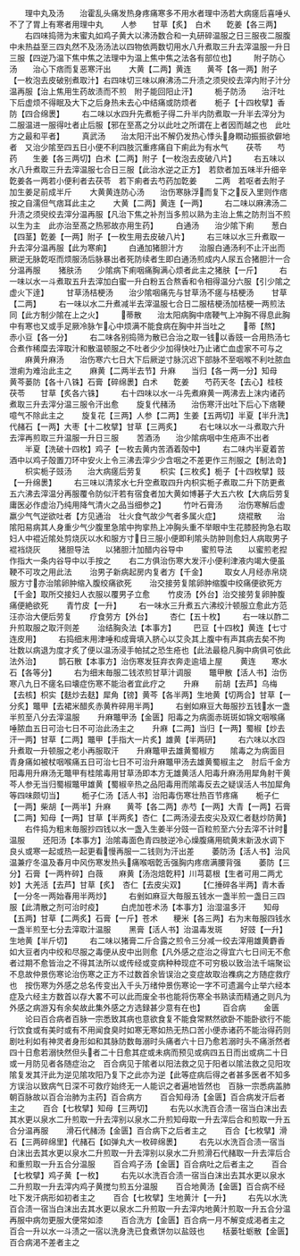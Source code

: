 <!-- { "loadSidebar": true } -->
　　理中丸及汤　　治霍乱头痛发热身疼痛寒多不用水者理中汤若大病瘥后喜唾乆不了了胃上有寒者用理中丸
　　人参　　甘草【炙】　白术　　亁姜【各三两】
　　右四味捣筛为末蜜丸如鸡子黄大以沸汤数合和一丸研碎温服之日三服夜二服腹中未热益至三四丸然不及汤汤法以四物依两数切用水八升煮取三升去滓温服一升日三服【四逆乃温下焦中焦之法理中为温上焦中焦之法各有部位也】
　　附子防心汤　　治心下痞而复恶寒汗出
　　大黄【二两】黄连　　黄芩【各一两】附子【一枚泡去皮破别煮取汁】右四味切三味以麻沸汤二升渍之须臾绞去滓内附子汁分温再服【治上焦用生药故渍而不煎　附子能回阳止汗】
　　栀子防汤　　治汗吐下后虚烦不得眠及大下之后身热未去心中结痛或防烦者
　　栀子【十四枚擘】香防【四合绵褁】
　　右二味以水四升先煮栀子得二升半内防煮取一升半去滓分为二服温进一服得吐者止后服【邪在至髙之分以此吐之所谓在上者因而越之也　此吐方之最和平者】
　　真武汤　　治太阳汗出不解仍发热心悸头身瞤动振振欲僻地者　又治少隂至四五日小便不利四肢沉重疼痛自下痢此为有水气
　　茯苓　　芍药　　生姜【各三两切】白术【二两】附子【一枚泡去皮破八片】
　　右五味以水八升煮取三升去滓温服七合日三服【此治水逆之正方】　若欬者加五味半升细辛亁姜各一两若小便利者去茯苓　若下痢者去芍药加亁姜
　　二两　若呕者去附子加生姜足前成半斤
　　大黄黄连防心汤　　治伤寒脉浮而复下之反入里则作痞按之自濡但气痞耳此主之
　　大黄【二两】黄连【一两】
　　右二味以麻沸汤二升渍之须臾绞去滓分温再服【凡治下焦之补剂当多煎以熟为主治上焦之防剂当不煎以生为主　此亦治至髙之热邪故亦用生药】
　　白通汤　　治少隂下痢
　　葱白【四茎】亁姜【一两】附子【一枚生用去皮破八片】
　　右三味以水三升煮取一升去滓分温再服【此为寒痢】
　　白通加猪胆汁方　　治服白通汤利不止汗出而厥逆无脉亁呕而烦服汤后脉暴出者死防续者生即白通汤煎成内人尿五合猪胆汁一合分温再服
　　猪肤汤　　少隂病下痢咽痛胸满心烦者此主之猪肤【一斤】
　　右一味以水一斗煮取五升去滓加白蜜一升白粉五合熬香和令相得温分六服【引少隂之虚火下逹】
　　甘草汤桔梗汤　　治少隂咽痛先与甘草汤不瘥与桔梗汤
　　甘草【二两】
　　右一味以水二升煮减半去滓温服七合日二服桔梗汤加桔梗一两煎法同【此方制少隂在上之火】
　　蒂散　　治太阳病胸中痞鞕气上冲胸不得息此胸中有寒也又或手足厥冷脉乍心中烦满不能食病在胸中并当吐之
　　蒂【熬】　赤小豆【各一分】
　　右二味各别捣筛为散已合治之取一钱以香豉一合用热汤七合煮作稀糜去滓取汁和散温顿服之不吐者少少加得快吐乃止诸亡血虚家不可与之
　　麻黄升麻汤　　治伤寒六七日大下后厥逆寸脉沉迟下部脉不至咽喉不利吐脓血泄痢为难治此主之
　　麻黄【二两半去节】升麻　　当归【各一两一分】知母　　黄芩蒌防【各十八铢】石膏【碎绵褁】白术　　亁姜　　芍药天冬【去心】桂枝　　茯苓　　甘草【炙各六铢】
　　右十四味以水一斗先煮麻黄一两沸去上沫内诸药煮取三升去滓分温三服令汗出愈
　　旋复代赭汤　　治伤寒汗出吐下后心下痞鞕噫气不除此主之
　　旋复花【三两】人参【二两】生姜【五两切】半夏【半升洗】代赭石【一两】大枣【十二枚擘】甘草【三两炙】
　　右七味以水一斗煮取六升去滓再煎取三升温服一升日三服
　　苦酒汤　　治少隂病咽中生疮声不出者
　　半夏【洗破十四枚】鸡子【一枚去黄内苦酒着殻中】
　　右二味内半夏着苦酒中以鸡子殻置刀环中安火上令三沸去滓少少含咽之不差更作三剂服之【制法竒】
　　枳实栀子豉汤　　治大病瘥后劳复
　　枳实【三枚炙】栀子【十四枚擘】豉【一升绵褁】
　　右三味以清浆水七升空煮取四升内枳实栀子煮取二升下防更煮五六沸去滓温分再服覆令防似汗若有宿食者加大黄如博碁子大五六枚【大病后劳复庸医必作虚治乃纯用降气清火之品当细参之】
　　竹叶石膏汤　　治伤寒解后虚羸少气气逆欲吐者【方见通治　壮火食气故少气者多属火症】
　　烧裩散　　治隂阳易病其人身重少气少腹里急隂中拘挛热上冲胸头重不举眼中生花膝胫拘急右取妇人中裩近隂处剪烧灰以水和服方寸日三服小便即利隂头防肿则愈妇人病取男子裩裆烧灰
　　猪胆导法　　以猪胆汁加醋内谷导中
　　蜜煎导法　　以蜜煎老揑作指大一条内谷导中以手按之
　　右二方俱治伤寒大发汗小便利津液内竭大便虽鞕不可攻之用此法
　　治男子新病起房内复者方【千金】
　　取女人月经赤帛烧服方寸亦治隂卵肿缩入腹绞痛欲死
　　治交接劳复隂卵肿缩腹中绞痛便欲死方【千金】取所交接妇人衣服以覆男子立愈
　　竹皮汤【外台】治交接劳复卵肿腹痛便絶欲死
　　青竹皮【一升】
　　右一味水三升煮五六沸绞汁顿服立愈此方范汪亦治大便后劳复
　　疗食劳方【外台】
　　杏仁【五十枚】
　　右一味以酢二升煎取服之取汗则差
　　治结胸灸法【本事方】
　　巴豆【十四枚】黄连【七寸连皮用】
　　右捣细末用津唾和成膏填入脐心以艾灸其上腹中有声其病去矣不拘壮数以病退为度才炙了便以温汤浸手帕拭之恐生疮也【此法最稳凡胸中病俱可依此法外治】
　　鹊石散【本事方】治伤寒发狂弃衣奔走逾墙上屋
　　黄连　　寒水石【各等分】
　　右为细末毎服二钱浓煎甘草汁调服
　　鼈甲散【活人书】治伤寒八九日不瘥名曰壊症伤寒不能治者宜此疗之
　　升麻　　前胡【去芦】乌梅【去核】枳实【麸炒去麸】犀角【镑】黄芩【各半两】生地黄【切两合】甘草【一分炙】鼈甲【去裙米醋炙赤黄杵碎用半两】
　　右剉如麻豆大毎服抄五钱水一盏半煎至八分去滓温服
　　升麻鼈甲汤【金匮】阳毒之为病面赤斑斑如锦文咽喉痛唾脓血五日可治七日不可治此汤主之
　　升麻【二两】当归【一两】蜀椒【炒去汗一两】甘草【二两】鼈甲【手指大一片炙】雄黄【半两研】
　　右六味以水四升煮取一升顿服之老小再服取汗
　　升麻鼈甲去雄黄蜀椒方　　隂毒之为病面目青身痛如被杖咽喉痛五日可治七日不可治升麻鼈甲汤去雄黄蜀椒主之　肘后千金方阳毒用升麻汤无鼈甲有桂隂毒用甘草汤即本方无雄黄活人阳毒升麻汤用犀角射干黄芩人参无当归蜀椒鼈甲雄黄【蜀椒辛热之品阳毒用而隂毒反去之疑误活人书加犀角等四味颇切当】
　　栀子仁汤【活人书】治阳毒伤寒壮热百节疼痛
　　栀子仁【一两】柴胡【一两半】升麻　　黄芩【各二两】赤芍【一两】大青【一两】石膏【二两】知母【一两】甘草【半两炙】杏仁【二两汤浸去皮尖及双仁者麸炒防黄】
　　右件捣为粗末毎服抄四钱以水一盏入生姜半分豉一百粒煎至六分去滓不计时温服
　　还阳汤【本事方】治隂毒面色青四肢逆冷心燥腹痛用硫黄末新汲水调下良乆或寒一起或热一起更看慢再服一二钱则为汗出差
　　萎防汤【活人书】治风温兼疗冬温及春月中风伤寒发热头痛喉咽亁舌强胸内疼痞满腰背强
　　萎防【三分】石膏【一两杵碎】白薇　　麻黄【汤泡焙亁秤】川芎葛根【生者可用二两尤妙】大羌活【去芦】甘草【炙】　杏仁【去皮尖双】
　　【仁捶碎各半两】青木香【一分冬一两始春用半两炒】
　　右剉如麻豆大毎服五钱水一盏半煎一盏日三四服【此清散之剂可治时疫】
　　白虎加苍术汤【本事方】治湿温多汗
　　知母【五两】甘草【二两炙】石膏【一斤】苍术　　粳米【各三两】右为末毎服四钱水一盏半煎至七分去滓取汁温服
　　黑膏【活人书】治温毒发斑
　　好豉【一升】生地黄【半斤切】
　　右二味以猪膏二斤合露之煎令三分减一绞去滓用雄黄麝香如大豆者内中绞和尽服之毒便从皮中出则愈【凡外感之症治之得宜六七日间无不愈者过期不愈皆治之不得其法所以或传经或变病种种现症不可穷极以致治法千端聚讼不息故仲景伤寒论治伤寒之正方不过数首余皆误治之变症故取治襍病之方随症救疗也　按伤寒为外感之总名传变出入千头万绪仲景伤寒论一字不可遗漏今止举六经本症及六经主方数首以存大畧不可以此而废全书也能将伤寒全书熟读而精通之则凡为外感之病游刄有余矣故此集外感之方选録甚少意有在也】
　　百合病
　　金匮
　　论曰百合病者百脉一宗悉致其病也意欲食复不能食常黙然欲卧不能卧欲行不能行饮食或有美时或有不用闻食臭时如寒无寒如热无热口苦小便赤诸药不能治得药则剧吐利如有神灵者身形如和其脉防数毎溺时头痛者六十日乃愈若溺时头不痛浙然者四十日愈若溺快然但头者二十日愈其症或未病而预见或病四五日而出或病二十日或一月防见者各随症治之　百合病见于隂者以阳法救之见于阳者以隂法救之见阳攻隂复发其汗此为逆见隂攻阳乃复下之此亦为逆【此等症病后得之者甚多医者不知多方误治以致病气日深不可救疗始终无一人能识之者遍地皆然也　百脉一宗悉病盖肺朝百脉故以百合治肺为主药】百合病方
　　百合知母汤【金匮】百合病发汗后者主之
　　百合【七枚擘】知母【三两切】
　　右先以水洗百合渍一宿当白沫出去其水更以泉水二升煎取一升去滓别以泉水二升煎知母取一升去滓后合和煎取一升五合分温再服
　　滑石代赭汤【金匮】百合病下之后者主之
　　百合【七枚擘】滑石【三两碎绵里】代赭石【如弹丸大一枚碎绵褁】
　　右先以水洗百合渍一宿当白沫出去其水更以泉水二升煎取一升去滓别以泉水二升煎滑石代赭取一升去滓后合和重煎取一升五合分温服
　　百合鸡子汤【金匮】百合病吐之后者主之
　　百合【七枚擘】鸡子黄【一枚】
　　右先以水洗百合渍一宿当白沫出去其水更以泉水二升煎取一升去滓内鸡子黄搅匀煎五分温服
　　百合地黄汤【金匮】百合病不经吐下发汗病形如初者主之
　　百合【七枚擘】生地黄汁【一升】
　　右先以水洗百合渍一宿当白沫出去其水更以泉水二升煎取一升去滓内地黄汁煎取一升五合分温再服中病勿更服大便常如漆
　　百合洗方【金匮】百合病一月不解变成渇者主之百合一升以水一斗渍之一宿以洗身洗已食煮饼勿以盐豉也
　　栝蒌牡蛎散【金匮】百合病渇不差者主之
